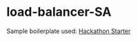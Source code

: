 # load-balancer-SA

Sample boilerplate used: [Hackathon Starter](https://github.com/sahat/hackathon-starter)
